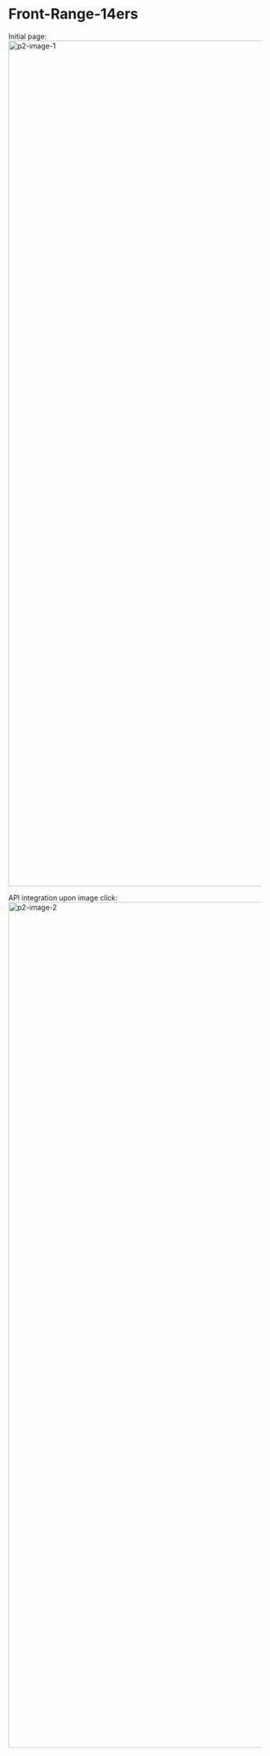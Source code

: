 # Front-Range-14ers

Initial page:
<img width="1680" alt="p2-image-1" src="https://user-images.githubusercontent.com/39311421/44223547-2592e780-a145-11e8-9166-db3d79d9b635.png">

API integration upon image click:
<img width="1680" alt="p2-image-2" src="https://user-images.githubusercontent.com/39311421/44223553-29266e80-a145-11e8-82e9-a4b7702fc67c.png">
